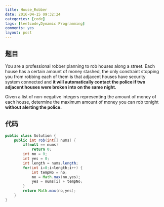 ```yaml
---
title: House_Robber
date: 2016-04-15 09:32:24
categories: [code]
tags: [leetcode,Dynamic Programming]
comments: yes
layout: post
---
```


## 题目

You are a professional robber planning to rob houses along a street. Each house has a certain amount of money stashed, the only constraint stopping you from robbing each of them is that adjacent houses have security system connected and **it will automatically contact the police if two adjacent houses were broken into on the same night.**

Given a list of non-negative integers representing the amount of money of each house, determine the maximum amount of money you can rob tonight **without alerting the police.**

## 代码

```java
public class Solution {
    public int rob(int[] nums) {
        if(null == nums)
            return 0;
        int no = 0;
        int yes = 0;
        int length = nums.length;
        for(int i=0;i<length;i++) {
            int tempNo = no;
            no = Math.max(no,yes);
            yes = nums[i] + tempNo;
        }
        return Math.max(no,yes);
    }
}
```
